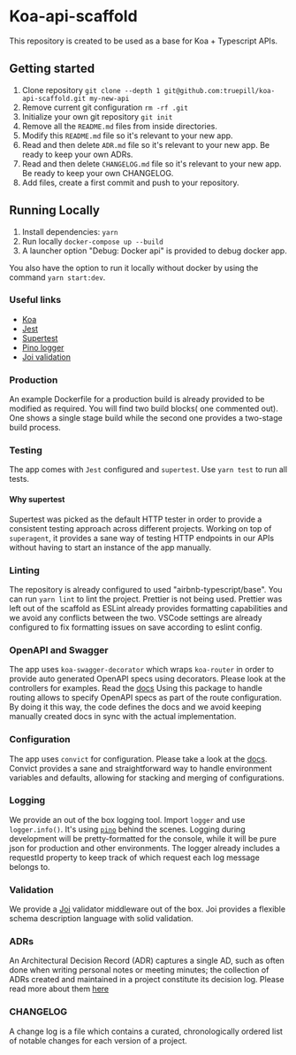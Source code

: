 # Koa-api-scaffold

This repository is created to be used as a base for Koa + Typescript APIs.

## Getting started
1. Clone repository `git clone --depth 1 git@github.com:truepill/koa-api-scaffold.git my-new-api`
2. Remove current git configuration `rm -rf .git`
3. Initialize your own git repository `git init`
5. Remove all the `README.md` files from inside directories.
6. Modify this `README.md` file so it's relevant to your new app.
7. Read and then delete `ADR.md` file so it's relevant to your new app. Be ready to keep your own ADRs.
7. Read and then delete `CHANGELOG.md` file so it's relevant to your new app. Be ready to keep your own CHANGELOG.
9. Add files, create a first commit and push to your repository.

## Running Locally
1. Install dependencies: `yarn`
2. Run locally `docker-compose up --build`
3. A launcher option "Debug: Docker api" is provided to debug docker app.

You also have the option to run it locally without docker by using the command `yarn start:dev`.

### Useful links
- [Koa](https://koajs.com/)
- [Jest](https://jestjs.io/)
- [Supertest](https://github.com/visionmedia/supertest#readme)
- [Pino logger](https://github.com/pinojs/pino)
- [Joi validation](https://joi.dev/)

### Production
An example Dockerfile for a production build is already provided to be modified as required.
You will find two build blocks( one commented out). One shows a single stage build while the second one provides a two-stage build process.

### Testing
The app comes with `Jest` configured and `supertest`.
Use `yarn test` to run all tests.

#### Why supertest
Supertest was picked as the default HTTP tester in order to provide a consistent testing approach across different projects. Working on top of `superagent`, it provides a sane way of testing HTTP endpoints in our APIs without having to start an instance of the app manually.

### Linting
The repository is already configured to used "airbnb-typescript/base".
You can run `yarn lint` to lint the project.
Prettier is not being used. Prettier was left out of the scaffold as ESLint already provides formatting capabilities and we avoid any conflicts between the two.
VSCode settings are already configured to fix formatting issues on save according to eslint config.

### OpenAPI and Swagger
The app uses `koa-swagger-decorator` which wraps `koa-router` in order to provide auto generated OpenAPI specs using decorators. Please look at the controllers for examples. Read the [docs](https://github.com/Cody2333/koa-swagger-decorator)
Using this package to handle routing allows to specify OpenAPI specs as part of the route configuration. By doing it this way, the code defines the docs and we avoid keeping manually created docs in sync with the actual implementation.

### Configuration
The app uses `convict` for configuration. Please take a look at the [docs](https://github.com/mozilla/node-convict/tree/master/packages/convict).
Convict provides a sane and straightforward way to handle environment variables and defaults, allowing for stacking and merging of configurations.

### Logging
We provide an out of the box logging tool. Import `logger` and use `logger.info()`. It's using [`pino`](https://github.com/pinojs/pino) behind the scenes.
Logging during development will be pretty-formatted for the console, while it will be pure json for production and other environments.
The logger already includes a requestId property to keep track of which request each log message belongs to.

### Validation
We provide a [Joi](https://github.com/sideway/joi) validator middleware out of the box. Joi provides a flexible schema description language with solid validation.

### ADRs
An Architectural Decision Record (ADR) captures a single AD, such as often done when writing personal notes or meeting minutes; the collection of ADRs created and maintained in a project constitute its decision log. Please read more about them [here](https://adr.github.io/)

### CHANGELOG
A change log is a file which contains a curated, chronologically ordered list of notable changes for each version of a project.